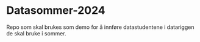 # Datasommer-2024

Repo som skal brukes som demo for å innføre datastudentene i datariggen de skal bruke i sommer.